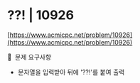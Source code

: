 # ??! | 10926

[https://www.acmicpc.net/problem/10926](https://www.acmicpc.net/problem/10926)

🙏  문제 요구사항

- 문자열을 입력받아 뒤에 '??!'를 붙여 출력